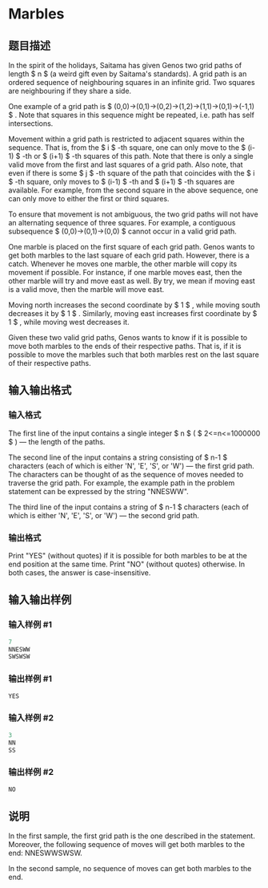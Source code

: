 # Marbles

## 题目描述

In the spirit of the holidays, Saitama has given Genos two grid paths of length $ n $ (a weird gift even by Saitama's standards). A grid path is an ordered sequence of neighbouring squares in an infinite grid. Two squares are neighbouring if they share a side.

One example of a grid path is $ (0,0)→(0,1)→(0,2)→(1,2)→(1,1)→(0,1)→(-1,1) $ . Note that squares in this sequence might be repeated, i.e. path has self intersections.

Movement within a grid path is restricted to adjacent squares within the sequence. That is, from the $ i $ -th square, one can only move to the $ (i-1) $ -th or $ (i+1) $ -th squares of this path. Note that there is only a single valid move from the first and last squares of a grid path. Also note, that even if there is some $ j $ -th square of the path that coincides with the $ i $ -th square, only moves to $ (i-1) $ -th and $ (i+1) $ -th squares are available. For example, from the second square in the above sequence, one can only move to either the first or third squares.

To ensure that movement is not ambiguous, the two grid paths will not have an alternating sequence of three squares. For example, a contiguous subsequence $ (0,0)→(0,1)→(0,0) $ cannot occur in a valid grid path.

One marble is placed on the first square of each grid path. Genos wants to get both marbles to the last square of each grid path. However, there is a catch. Whenever he moves one marble, the other marble will copy its movement if possible. For instance, if one marble moves east, then the other marble will try and move east as well. By try, we mean if moving east is a valid move, then the marble will move east.

Moving north increases the second coordinate by $ 1 $ , while moving south decreases it by $ 1 $ . Similarly, moving east increases first coordinate by $ 1 $ , while moving west decreases it.

Given these two valid grid paths, Genos wants to know if it is possible to move both marbles to the ends of their respective paths. That is, if it is possible to move the marbles such that both marbles rest on the last square of their respective paths.

## 输入输出格式

### 输入格式

The first line of the input contains a single integer $ n $ ( $ 2<=n<=1000000 $ ) — the length of the paths.

The second line of the input contains a string consisting of $ n-1 $ characters (each of which is either 'N', 'E', 'S', or 'W') — the first grid path. The characters can be thought of as the sequence of moves needed to traverse the grid path. For example, the example path in the problem statement can be expressed by the string "NNESWW".

The third line of the input contains a string of $ n-1 $ characters (each of which is either 'N', 'E', 'S', or 'W') — the second grid path.

### 输出格式

Print "YES" (without quotes) if it is possible for both marbles to be at the end position at the same time. Print "NO" (without quotes) otherwise. In both cases, the answer is case-insensitive.

## 输入输出样例

### 输入样例 #1

```cpp
7
NNESWW
SWSWSW

```
### 输出样例 #1

```cpp
YES

```
### 输入样例 #2

```cpp
3
NN
SS

```
### 输出样例 #2

```cpp
NO

```
## 说明

In the first sample, the first grid path is the one described in the statement. Moreover, the following sequence of moves will get both marbles to the end: NNESWWSWSW.

In the second sample, no sequence of moves can get both marbles to the end.

